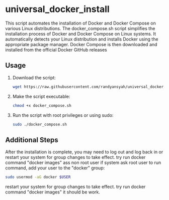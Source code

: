 # universal_docker_install
This script automates the installation of Docker and Docker Compose on various Linux distributions.
The docker_compose.sh script simplifies the installation process of Docker and Docker Compose on Linux systems. It automatically detects your Linux distribution and installs Docker using the appropriate package manager. Docker Compose is then downloaded and installed from the official Docker GitHub releases

## Usage

1. Download the script:
   ```bash
   wget https://raw.githubusercontent.com/randyansyah/universal_docker_install/main/docker_compose.sh
   
2. Make the script executable:
   ```bash
   chmod +x docker_compose.sh

3. Run the script with root privileges or using sudo:
   ```bash
   sudo ./docker_compose.sh


## Additional Steps
After the installation is complete, you may need to log out and log back in or restart your system for group changes to take effect. try run docker command "docker images" ass non root user if system ask root user  to run command, add your user to the "docker" group:
```bash
sudo usermod -aG docker $USER
```

restart your system for group changes to take effect. try run docker command "docker images" it should be work.




